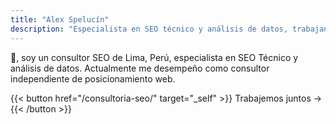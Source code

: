 ```yaml
---
title: "Alex Spelucín"
description: "Especialista en SEO técnico y análisis de datos, trabajando desde Lima, Perú."
---
```


👋, soy un consultor SEO de Lima, Perú, especialista en SEO Técnico y análisis de datos. Actualmente me desempeño como consultor independiente de posicionamiento web.

{{< button href="/consultoria-seo/" target="_self" >}}
Trabajemos juntos →
{{< /button >}}
